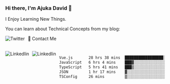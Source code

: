 ### Hi there, I'm Ajuka David 🥷

I Enjoy Learning New Things.

You can learn about Technical Concepts from my blog:

<a href="https://tobit.hashnode.dev/"> <img src="https://img.shields.io/badge/Hashnode-2962FF?style=for-the-badge&logo=hashnode&logoColor=white"
     alt="Twitter"
     style="float: left; margin-right: 10px;" /> </a>


📱 Contact Me

<br />
<a href="https://www.linkedin.com/in/david-ajuka-630660144/"> <img src="https://img.shields.io/badge/LinkedIn-0077B5?style=for-the-badge&logo=linkedin&logoColor=white"
     alt="LinkedIin"
     style="float: left; margin-right: 10px;" /> </a> <a href="mailto:ajuka.zephiniah@gmail.com"> <img src="https://img.shields.io/badge/Gmail-D14836?style=for-the-badge&logo=gmail&logoColor=white"
     alt="LinkedIin"
     style="float: left; margin-right: 10px;" /> </a>
     

<!--START_SECTION:waka-->

```txt
Vue.js       28 hrs 38 mins  █████████████████░░░░░░░░   67.92 %
JavaScript   6 hrs 4 mins    ███▓░░░░░░░░░░░░░░░░░░░░░   14.39 %
TypeScript   5 hrs 41 mins   ███▒░░░░░░░░░░░░░░░░░░░░░   13.51 %
JSON         1 hr 17 mins    ▓░░░░░░░░░░░░░░░░░░░░░░░░   03.08 %
TSConfig     26 mins         ▒░░░░░░░░░░░░░░░░░░░░░░░░   01.06 %
```

<!--END_SECTION:waka-->
